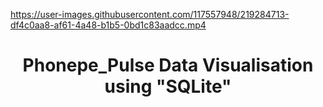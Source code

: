 https://user-images.githubusercontent.com/117557948/219284713-df4c0aa8-af61-4a48-b1b5-0bd1c83aadcc.mp4

<h1 align="center"> Phonepe_Pulse Data Visualisation using "SQLite"</h1>

